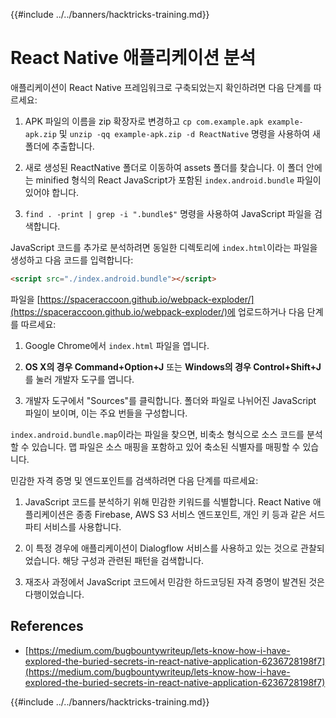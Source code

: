 {{#include ../../banners/hacktricks-training.md}}

# React Native 애플리케이션 분석

애플리케이션이 React Native 프레임워크로 구축되었는지 확인하려면 다음 단계를 따르세요:

1. APK 파일의 이름을 zip 확장자로 변경하고 `cp com.example.apk example-apk.zip` 및 `unzip -qq example-apk.zip -d ReactNative` 명령을 사용하여 새 폴더에 추출합니다.

2. 새로 생성된 ReactNative 폴더로 이동하여 assets 폴더를 찾습니다. 이 폴더 안에는 minified 형식의 React JavaScript가 포함된 `index.android.bundle` 파일이 있어야 합니다.

3. `find . -print | grep -i ".bundle$"` 명령을 사용하여 JavaScript 파일을 검색합니다.

JavaScript 코드를 추가로 분석하려면 동일한 디렉토리에 `index.html`이라는 파일을 생성하고 다음 코드를 입력합니다:
```html
<script src="./index.android.bundle"></script>
```
파일을 [https://spaceraccoon.github.io/webpack-exploder/](https://spaceraccoon.github.io/webpack-exploder/)에 업로드하거나 다음 단계를 따르세요:

1. Google Chrome에서 `index.html` 파일을 엽니다.

2. **OS X의 경우 Command+Option+J** 또는 **Windows의 경우 Control+Shift+J**를 눌러 개발자 도구를 엽니다.

3. 개발자 도구에서 "Sources"를 클릭합니다. 폴더와 파일로 나뉘어진 JavaScript 파일이 보이며, 이는 주요 번들을 구성합니다.

`index.android.bundle.map`이라는 파일을 찾으면, 비축소 형식으로 소스 코드를 분석할 수 있습니다. 맵 파일은 소스 매핑을 포함하고 있어 축소된 식별자를 매핑할 수 있습니다.

민감한 자격 증명 및 엔드포인트를 검색하려면 다음 단계를 따르세요:

1. JavaScript 코드를 분석하기 위해 민감한 키워드를 식별합니다. React Native 애플리케이션은 종종 Firebase, AWS S3 서비스 엔드포인트, 개인 키 등과 같은 서드파티 서비스를 사용합니다.

2. 이 특정 경우에 애플리케이션이 Dialogflow 서비스를 사용하고 있는 것으로 관찰되었습니다. 해당 구성과 관련된 패턴을 검색합니다.

3. 재조사 과정에서 JavaScript 코드에서 민감한 하드코딩된 자격 증명이 발견된 것은 다행이었습니다.

## References

- [https://medium.com/bugbountywriteup/lets-know-how-i-have-explored-the-buried-secrets-in-react-native-application-6236728198f7](https://medium.com/bugbountywriteup/lets-know-how-i-have-explored-the-buried-secrets-in-react-native-application-6236728198f7)

{{#include ../../banners/hacktricks-training.md}}
